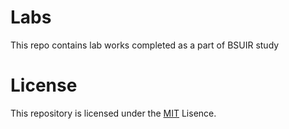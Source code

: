 # Labs

This repo contains lab works completed as a part of BSUIR study

# License

This repository is licensed under the [MIT]([LISENCE](https://github.com/Agronom2812/Labs/blob/main/LICENSE)) Lisence.
